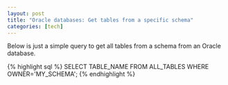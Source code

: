 ```yaml
---
layout: post
title: "Oracle databases: Get tables from a specific schema"
categories: [tech]
---
```

Below is just a simple query to get all tables from a schema from an Oracle database.

{% highlight sql %}
SELECT TABLE_NAME 
FROM ALL_TABLES 
WHERE OWNER='MY_SCHEMA';
{% endhighlight %}

